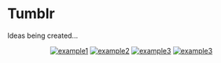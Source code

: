 # Tumblr

Ideas being created...
<div align="center">
  
  <a href="https://github.com/outlivo/tumblr">![example1](https://img.shields.io/github/stars/arc53/docsgpt?style=social)</a>
  <a href="https://github.com/outlivo/tumblr">![example2](https://img.shields.io/github/forks/arc53/docsgpt?style=social)</a>
  <a href="https://github.com/outlivo/tumblr/blob/main/LICENSE">![example3](https://img.shields.io/github/license/arc53/docsgpt)</a>
  <a href="https://discord.gg/n5BX8dh8rU">![example3](https://img.shields.io/discord/1070046503302877216)</a>
 
</div>
